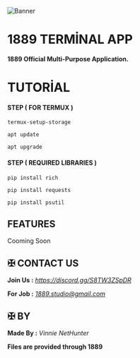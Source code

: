 ![Banner](https://github.com/user-attachments/assets/c6702cd7-8638-44ad-aff9-a7b93202c308)



# 1889 TERMİNAL APP

**1889 Official Multi-Purpose Application.**


# TUTORİAL



#### STEP ( FOR TERMUX )

```
termux-setup-storage
```
```
apt update
```
```
apt upgrade
```



#### STEP ( REQUIRED LIBRARIES )

```
pip install rich
```
```
pip install requests
```
```
pip install psutil
```



## FEATURES 

Cooming Soon



## ✠ CONTACT US 

**Join Us :** *https://discord.gg/S8TW3ZSpDR*

**For Job :** *1889.studio@gmail.com*



## ✠ BY 

**Made By :** *Vinnie NetHunter*

**Files are provided through 1889**
